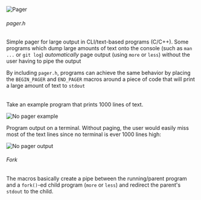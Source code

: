 ![Pager](http://forhadahmed.net/github/pager-example.png)

###### pager.h

Simple pager for large output in CLI/text-based programs (C/C++).  Some programs which dump large amounts of text onto the console (such as `man ...` or `git log`) *automatically* page output (using `more` or `less`) without the user having to pipe the output

By including `pager.h`, programs can achieve the same behavior by placing the `BEGIN_PAGER` and `END_PAGER` macros around a piece of code that will print a large amount of text to `stdout`


###### 

Take an example program that prints 1000 lines of text.  

![No pager example](http://forhadahmed.net/github/no-pager-code.png)

Program output on a terminal.  Without paging, the user would easily miss most of the text lines since no terminal is ever 1000 lines high:

![No pager output](http://forhadahmed.net/github/no-pager-output.png)



###### Fork

The macros basically create a pipe between the running/parent program and a `fork()`-ed child program (`more` or `less`) and redirect the parent's `stdout` to the child.  
